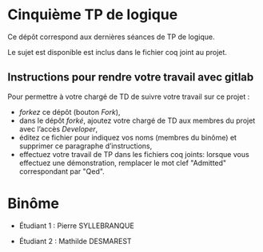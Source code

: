 # Cinquième TP de logique

Ce dépôt correspond aux dernières séances de TP de logique.

Le sujet est disponible est inclus dans le fichier coq joint au projet.

##  Instructions pour rendre votre travail avec gitlab

Pour permettre à votre chargé de TD de suivre votre travail sur ce projet :

-   *forkez* ce dépôt (bouton _Fork_),
-   dans le dépôt *forké*, ajoutez votre chargé de TD aux membres du
    projet avec l’accès _Developer_,
-   éditez ce fichier pour indiquez vos noms (membres du binôme) et
    supprimer ce paragraphe d’instructions,
-   effectuez votre travail de TP dans les fichiers coq joints: lorsque vous
    effectuez une démonstration, remplacer le mot clef "Admitted" correspondant
    par "Qed".

# Binôme

- Étudiant 1 : Pierre SYLLEBRANQUE  

- Étudiant 2 : Mathilde DESMAREST
